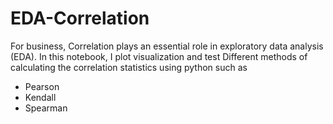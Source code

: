 # EDA-Correlation
For business, Correlation plays an essential role in exploratory data analysis (EDA).
In this notebook, I plot visualization  and test Different methods of calculating the correlation statistics using python such as 
- Pearson
- Kendall  
- Spearman 
